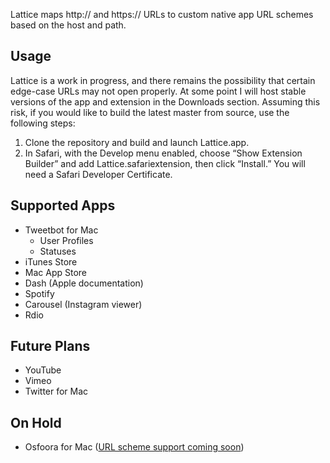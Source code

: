 Lattice maps http:// and https:// URLs to custom native app URL schemes based on the host and path.

Usage
-----
Lattice is a work in progress, and there remains the possibility that certain edge-case URLs may not open properly. At some point I will host stable versions of the app and extension in the Downloads section. Assuming this risk, if you would like to build the latest master from source, use the following steps:

1. Clone the repository and build and launch Lattice.app.
2. In Safari, with the Develop menu enabled, choose “Show Extension Builder” and add Lattice.safariextension, then click “Install.” You will need a Safari Developer Certificate.

Supported Apps
--------------
* Tweetbot for Mac
    * User Profiles
    * Statuses
* iTunes Store
* Mac App Store
* Dash (Apple documentation)
* Spotify
* Carousel (Instagram viewer)
* Rdio

Future Plans
------------
* YouTube
* Vimeo
* Twitter for Mac

On Hold
-------
* Osfoora for Mac ([URL scheme support coming soon](https://twitter.com/saidmarouf/statuses/240562661916553219))
